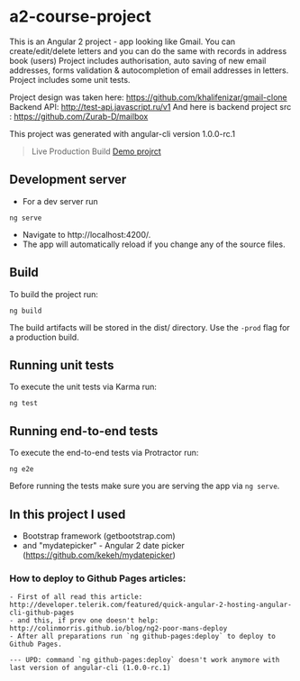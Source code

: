 # a2-course-project
This is an Angular 2 project - app looking like Gmail.
You can create/edit/delete letters and you can do the same with records in address book (users)
Project includes authorisation, auto saving of new email addresses, forms validation & autocompletion of email addresses in letters.
Project includes some unit tests.

Project design was taken here: https://github.com/khalifenizar/gmail-clone
Backend API: http://test-api.javascript.ru/v1
And here is backend project src : https://github.com/Zurab-D/mailbox

This project was generated with angular-cli version 1.0.0-rc.1

> Live Production Build [Demo projrct](https://zurab-d.github.io/a2-course-project)


## Development server

- For a dev server run
```bush
ng serve
```
- Navigate to http://localhost:4200/.
- The app will automatically reload if you change any of the source files.


## Build

To build the project run:
```bush
ng build
```
The build artifacts will be stored in the dist/ directory.
Use the `-prod` flag for a production build.


## Running unit tests

To execute the unit tests via Karma run:
```bush
ng test
```


## Running end-to-end tests

To execute the end-to-end tests via Protractor run:
```bush
ng e2e
```
Before running the tests make sure you are serving the app via `ng serve`.


## In this project I used
- Bootstrap framework (getbootstrap.com)
- and "mydatepicker" - Angular 2 date picker (https://github.com/kekeh/mydatepicker)


### How to deploy to Github Pages articles:
    - First of all read this article: http://developer.telerik.com/featured/quick-angular-2-hosting-angular-cli-github-pages
    - and this, if prev one doesn't help: http://colinmorris.github.io/blog/ng2-poor-mans-deploy
    - After all preparations run `ng github-pages:deploy` to deploy to Github Pages.

    --- UPD: command `ng github-pages:deploy` doesn't work anymore with last version of angular-cli (1.0.0-rc.1)

